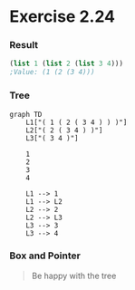 # Exercise 2.24

### Result

```scheme
(list 1 (list 2 (list 3 4)))
;Value: (1 (2 (3 4)))
```

### Tree

```mermaid
graph TD
    L1["( 1 ( 2 ( 3 4 ) ) )"]
    L2["( 2 ( 3 4 ) )"]
    L3["( 3 4 )"]

    1
    2
    3
    4

    L1 --> 1
    L1 --> L2
    L2 --> 2
    L2 --> L3
    L3 --> 3
    L3 --> 4
```

### Box and Pointer

> Be happy with the tree
